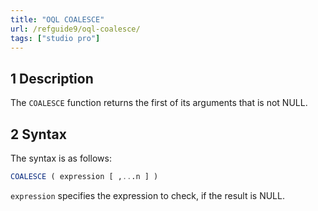 ```yaml
---
title: "OQL COALESCE"
url: /refguide9/oql-coalesce/
tags: ["studio pro"]
---
```


## 1 Description

The `COALESCE` function returns the first of its arguments that is not NULL.

## 2 Syntax

The syntax is as follows:

```sql
COALESCE ( expression [ ,...n ] )
```

`expression` specifies the expression to check, if the result is NULL.
